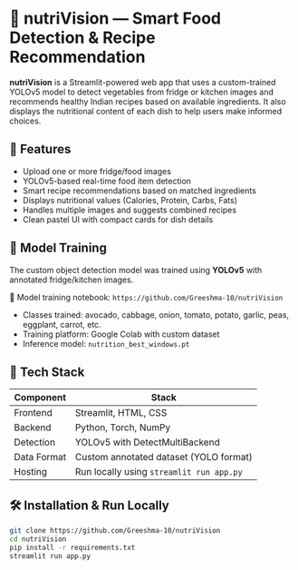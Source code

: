 # 🥦 nutriVision — Smart Food Detection & Recipe Recommendation

**nutriVision** is a Streamlit-powered web app that uses a custom-trained YOLOv5 model to detect vegetables from fridge or kitchen images and recommends healthy Indian recipes based on available ingredients. It also displays the nutritional content of each dish to help users make informed choices.


## 🚀 Features

- Upload one or more fridge/food images
- YOLOv5-based real-time food item detection
- Smart recipe recommendations based on matched ingredients
- Displays nutritional values (Calories, Protein, Carbs, Fats)
- Handles multiple images and suggests combined recipes
- Clean pastel UI with compact cards for dish details


## 🧠 Model Training

The custom object detection model was trained using **YOLOv5** with annotated fridge/kitchen images.

📍 Model training notebook: `https://github.com/Greeshma-10/nutriVision`

- Classes trained: avocado, cabbage, onion, tomato, potato, garlic, peas, eggplant, carrot, etc.
- Training platform: Google Colab with custom dataset
- Inference model: `nutrition_best_windows.pt`


## 🔧 Tech Stack

| Component     | Stack                            |
|--------------|-----------------------------------|
| Frontend     | Streamlit, HTML, CSS              |
| Backend      | Python, Torch, NumPy              |
| Detection    | YOLOv5 with DetectMultiBackend    |
| Data Format  | Custom annotated dataset (YOLO format) |
| Hosting      | Run locally using `streamlit run app.py` |


## 🛠️ Installation & Run Locally

```bash
git clone https://github.com/Greeshma-10/nutriVision
cd nutriVision
pip install -r requirements.txt
streamlit run app.py
